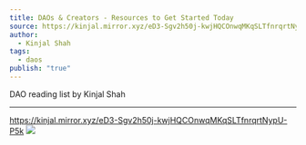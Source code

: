 ```yaml
---
title: DAOs & Creators - Resources to Get Started Today
source: https://kinjal.mirror.xyz/eD3-Sgv2h50j-kwjHQCOnwqMKqSLTfnrqrtNypU-P5k
author:
  - Kinjal Shah
tags:
  - daos
publish: "true"
---
```


DAO reading list by Kinjal Shah

---
https://kinjal.mirror.xyz/eD3-Sgv2h50j-kwjHQCOnwqMKqSLTfnrqrtNypU-P5k
![](https://kinjal.mirror.xyz/eD3-Sgv2h50j-kwjHQCOnwqMKqSLTfnrqrtNypU-P5k)
